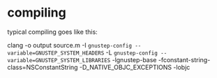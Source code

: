 # compiling

typical compiling goes like this:

clang -o output source.m -I `gnustep-config --variable=GNUSTEP_SYSTEM_HEADERS` -L `gnustep-config --variable=GNUSTEP_SYSTEM_LIBRARIES` -lgnustep-base -fconstant-string-class=NSConstantString -D_NATIVE_OBJC_EXCEPTIONS -lobjc
